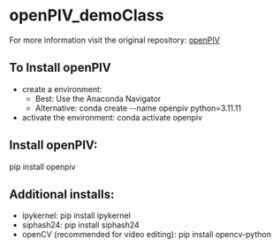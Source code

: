 # openPIV_demoClass

For more information visit the original repository: [openPIV]([https://github.com/jeromeNoir?tab=repositories#:~:text=OpenPIV/openpiv%2Dpython](https://github.com/OpenPIV/openpiv-python))

## To Install openPIV
* create a environment:
  * Best: Use the Anaconda Navigator
  * Alternative:
    conda create --name openpiv python=3.11.11
* activate the environment:
    conda activate openpiv

## Install openPIV:

 pip install openpiv

## Additional installs:

* ipykernel: pip install ipykernel
* siphash24: pip install siphash24
* openCV (recommended for video editing): pip install opencv-python





